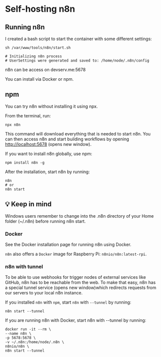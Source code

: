 # Self-hosting n8n

## Running n8n

I created a bash script to start the container with some different settings:

```shell
sh /var/www/tools/n8n/start.sh

# Initializing n8n process
# UserSettings were generated and saved to: /home/node/.n8n/config
```

n8n can be access on devserv.me:5678

You can install via Docker or npm.

## npm

You can try n8n without installing it using npx.

From the terminal, run:

```shell
npx n8n
```

This command will download everything that is needed to start n8n. You can then access n8n and start building workflows by opening [http://localhost:5678](http://localhost:5678) (opens new window).

If you want to install n8n globally, use npm:

```shell
npm install n8n -g
```

After the installation, start n8n by running:

```shell
n8n
# or
n8n start
```

## 💡 Keep in mind

Windows users remember to change into the .n8n directory of your Home folder (~/.n8n) before running n8n start.

### Docker

See the Docker installation page for running n8n using Docker.

`n8n` also offers a `Docker` image for Raspberry Pi: `n8nio/n8n:latest-rpi`.

### n8n with tunnel

To be able to use webhooks for trigger nodes of external services like GitHub, n8n has to be reachable from the web. To make that easy, n8n has a special tunnel service (opens new window)which redirects requests from our servers to your local n8n instance.

If you installed `n8n` with `npm`, start `n8n` with `--tunnel` by running:

```shell
n8n start --tunnel
```

If you are running n8n with Docker, start n8n with --tunnel by running:

```shell
docker run -it --rm \
--name n8n \
-p 5678:5678 \
-v ~/.n8n:/home/node/.n8n \
n8nio/n8n \
n8n start --tunnel
```
